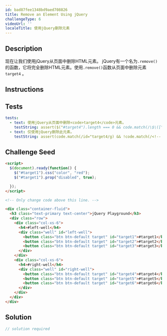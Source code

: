 ```yaml
---
id: bad87fee1348bd9aed708826
title: Remove an Element Using jQuery
challengeType: 6
videoUrl: ''
localeTitle: 使用jQuery删除元素
---
```


## Description
<section id="description">现在让我们使用jQuery从页面中删除HTML元素。 jQuery有一个名为<code>.remove()</code>的函数，它将完全删除HTML元素。使用<code>.remove()</code>函数从页面中删除元素<code>target4</code> 。 </section>

## Instructions
<section id="instructions">
</section>

## Tests
<section id='tests'>

```yml
tests:
  - text: 使用jQuery从页面中删除<code>target4</code>元素。
    testString: assert($("#target4").length === 0 && code.match(/\$\(["']#target4["']\).remove\(\)/g), 'Use jQuery to remove your <code>target4</code> element from your page.');
  - text: 仅使用jQuery删除此元素。
    testString: assert(code.match(/id="target4/g) && !code.match(/<!--.*id="target4".*-->/g) && $("#right-well").length > 0, 'Only use jQuery to remove this element.');

```

</section>

## Challenge Seed
<section id='challengeSeed'>

<div id='html-seed'>

```html
<script>
  $(document).ready(function() {
    $("#target1").css("color", "red");
    $("#target1").prop("disabled", true);

  });
</script>

<!-- Only change code above this line. -->

<div class="container-fluid">
  <h3 class="text-primary text-center">jQuery Playground</h3>
  <div class="row">
    <div class="col-xs-6">
      <h4>#left-well</h4>
      <div class="well" id="left-well">
        <button class="btn btn-default target" id="target1">#target1</button>
        <button class="btn btn-default target" id="target2">#target2</button>
        <button class="btn btn-default target" id="target3">#target3</button>
      </div>
    </div>
    <div class="col-xs-6">
      <h4>#right-well</h4>
      <div class="well" id="right-well">
        <button class="btn btn-default target" id="target4">#target4</button>
        <button class="btn btn-default target" id="target5">#target5</button>
        <button class="btn btn-default target" id="target6">#target6</button>
      </div>
    </div>
  </div>
</div>

```

</div>



</section>

## Solution
<section id='solution'>

```js
// solution required
```
</section>
